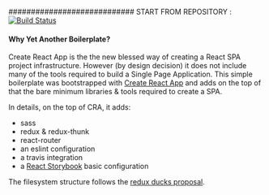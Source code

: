 ############################ START FROM REPOSITORY : 
[![Build Status](https://api.travis-ci.org/repositories/gvaldambrini/react-simple-boilerplate.svg)](https://travis-ci.org/gvaldambrini/react-simple-boilerplate)

#### Why Yet Another Boilerplate?
Create React App is the the new blessed way of creating a React SPA project infrastructure. However (by design decision) it does not include many of the tools required to build a Single Page Application. This simple boilerplate was bootstrapped with [Create React App](https://github.com/facebookincubator/create-react-app) and adds on the top of that the bare minimum libraries & tools required to create a SPA.

In details, on the top of CRA, it adds:
 - sass
 - redux & redux-thunk
 - react-router
 - an eslint configuration
 - a travis integration
 - a [React Storybook](https://getstorybook.io/docs) basic configuration

The filesystem structure follows the [redux ducks proposal](https://github.com/erikras/ducks-modular-redux).

